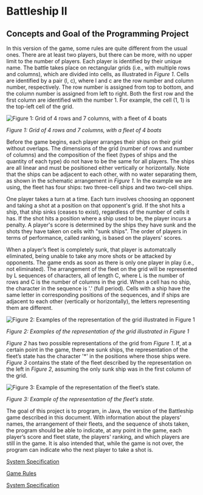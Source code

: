 # Battleship II

## Concepts and Goal of the Programming Project

In this version of the game, some rules are quite different from the usual ones. There are at least two players, but there can be more, with no upper limit to the number of players. Each player is identified by their unique name. The battle takes place on rectangular grids (i.e., with multiple rows and columns), which are divided into cells, as illustrated in _Figure 1_. Cells are identified by a pair (l, c), where l and c are the row number and column number, respectively. The row number is assigned from top to bottom, and the column number is assigned from left to right. Both the first row and the first column are identified with the number 1. For example, the cell (1, 1) is the top-left cell of the grid.

![Figure 1: Grid of 4 rows and 7 columns, with a fleet of 4 boats](https://findcomputerstuff.com/wp-content/uploads/2023/12/battleship-figure-01.png)

*Figure 1: Grid of 4 rows and 7 columns, with a fleet of 4 boats*

Before the game begins, each player arranges their ships on their grid without overlaps. The dimensions of the grid (number of rows and number of columns) and the composition of the fleet (types of ships and the quantity of each type) do not have to be the same for all players. The ships are all linear and must be positioned either vertically or horizontally. Note that the ships can be adjacent to each other, with no water separating them, as shown in the schematic arrangement in _Figure 1_. In the example we are using, the fleet has four ships: two three-cell ships and two two-cell ships.

One player takes a turn at a time. Each turn involves choosing an opponent and taking a shot at a position on that opponent's grid. If the shot hits a ship, that ship sinks (ceases to exist), regardless of the number of cells it has. If the shot hits a position where a ship used to be, the player incurs a penalty. A player's score is determined by the ships they have sunk and the shots they have taken on cells with "sunk ships". The order of players in terms of performance, called ranking, is based on the players' scores.

When a player’s fleet is completely sunk, that player is automatcally eliminated, being unable to take any more shots or be attacked by opponents. The game ends as soon as there is only one player in play (i.e., not eliminated). The arrangement of the fleet on the grid will be represented by L sequences of characters, all of length C, where L is the number of rows and C is the number of columns in the grid. When a cell has no ship, the character in the sequence is '.' (full period). Cells with a ship have the same letter in corresponding positions of the sequences, and if ships are adjacent to each other (vertically or horizontally), the letters representing them are different.

![Figure 2: Examples of the representation of the grid illustrated in Figure 1](https://findcomputerstuff.com/wp-content/uploads/2023/12/battleship-figure-02.png)

*Figure 2: Examples of the representation of the grid illustrated in Figure 1*

_Figure 2_ has two possible representations of the grid from _Figure 1_. If, at a certain point in the game, there are sunk ships, the representation of the fleet’s state has the character '*' in the positions where those ships were. _Figure 3_ contains the state of the fleet described by the representation on the left in _Figure 2_, assuming the only sunk ship was in the first column of the grid.

![Figure 3: Example of the representation of the fleet’s state.](https://findcomputerstuff.com/wp-content/uploads/2023/12/battleship-figure-03.png)

*Figure 3: Example of the representation of the fleet’s state.*

The goal of this project is to program, in Java, the version of the Battleship game described in this document. With information about the players' names, the arrangement of their fleets, and the sequence of shots taken, the program should be able to indicate, at any point in the game, each player’s score and fleet state, the players' ranking, and which players are still in the game. It is also intended that, while the game is not over, the program can indicate who the next player to take a shot is.

[System Specification](docs/specification.md)

[Game Rules](docs/rules.md)

[System Specification](docs/example.md)



